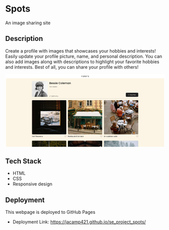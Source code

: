 # Spots

An image sharing site

## Description

Create a profile with images that showcases your hobbies and interests!
Easily update your profile picture, name, and personal description. You can also add images along with descriptions to highlight your favorite hobbies and interests. Best of all, you can share your profile with others!

![image alt](https://github.com/jacamp421/se_project_spots/blob/main/Screenshot%202025-08-08%20at%2019-17-03%20Spots.png?raw=true)

## Tech Stack

- HTML
- CSS
- Responsive design

## Deployment

This webpage is deployed to GitHub Pages

- Deployment Link:
  https://jacamp421.github.io/se_project_spots/
